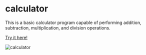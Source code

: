 # calculator
This is a basic calculator program capable of performing addition, subtraction, multiplication, and division operations.

[Try it here!](https://angeldlg.github.io/calculator/)

![calculator](https://github.com/angeldlg/calculator/assets/44849133/34142cb4-e1b2-4b73-a2c9-c30f51ca561a)
